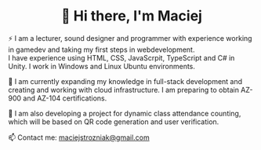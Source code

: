 <h1 align="center"> 👋 Hi there, I'm Maciej </h1>

⚡ I am a lecturer, sound designer and programmer with experience working in gamedev and taking my first steps in webdevelopment. <br>I have experience using HTML, CSS, JavaScrpit, TypeScript and C# in Unity. I work in Windows and Linux Ubuntu environments.

🌱 I am currently expanding my knowledge in full-stack development and creating and working with cloud infrastructure. I am preparing to obtain AZ-900 and AZ-104 certifications.

🔭 I am also developing a project for dynamic class attendance counting, which will be based on QR code generation and user verification.

📫 Contact me: maciejstrozniak@gmail.com

<!--
**MaciejStrozniak/MaciejStrozniak** is a ✨ _special_ ✨ repository because its `README.md` (this file) appears on your GitHub profile.

Here are some ideas to get you started:

- 🔭 I’m currently working on ...
- 🌱 I’m currently learning ...
- 👯 I’m looking to collaborate on ...
- 🤔 I’m looking for help with ...
- 💬 Ask me about ...
- 📫 How to reach me: ...
- 😄 Pronouns: ...
- ⚡ Fun fact: ...
-->
